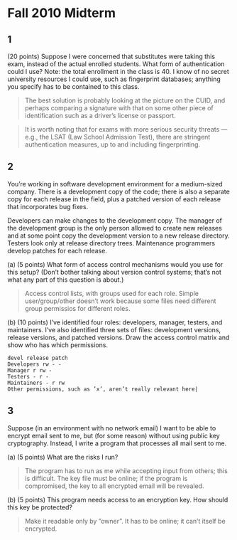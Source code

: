 # Fall 2010 Midterm

## 1
(20 points) Suppose I were concerned that substitutes were taking this exam, instead of the actual enrolled students. What form of authentication could I use? Note: the total enrollment in the class is 40. I know of no secret university resources I could use, such as fingerprint databases; anything you specify has to be contained to this class.

> The best solution is probably looking at the picture on the CUID, and perhaps comparing a signature with that on some other piece of identification such as a driver’s license or passport.

> It is worth noting that for exams with more serious security threats — e.g., the LSAT (Law School Admission Test), there are stringent authentication measures, up to and including fingerprinting.

## 2
You’re working in software development environment for a medium-sized company. There is a development copy of the code; there is also a separate copy for each release in the field, plus a patched version of each release that incorporates bug fixes.

Developers can make changes to the development copy. The manager of the development group is the only person allowed to create new releases and at some point copy the development version to a new release directory. Testers look only at release directory trees. Maintenance programmers develop patches for each release.
   
(a) (5 points) What form of access control mechanisms would you use for this setup? (Don’t bother
talking about version control systems; that’s not what any part of this question is about.)

> Access control lists, with groups used for each role. Simple user/group/other doesn’t work because some files need different group permissios for different roles.

(b) (10 points) I’ve identified four roles: developers, manager, testers, and maintainers. I’ve also identified three sets of files: development versions, release versions, and patched versions. Draw the access control matrix and show who has which permissions.

```
devel release patch
Developers rw - -
Manager r rw -
Testers - r -
Maintainers - r rw
Other permissions, such as ’x’, aren’t really relevant here|
```

## 3
Suppose (in an environment with no network email) I want to be able to encrypt email sent to me, but (for some reason) without using public key cryptography. Instead, I write a program that processes all
mail sent to me.

(a) (5 points) What are the risks I run?

> The program has to run as me while accepting input from others; this is difficult. The key file must be online; if the program is compromised, the key to all encrypted email will be revealed.

(b) (5 points) This program needs access to an encryption key. How should this key be protected?

> Make it readable only by ”owner”. It has to be online; it can’t itself be encrypted.



